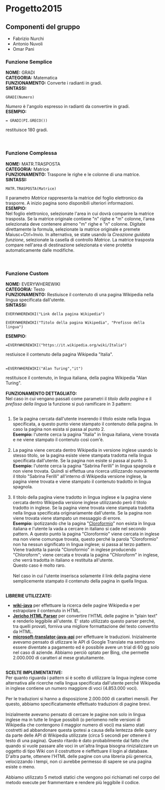 # Progetto2015

## Componenti del gruppo
* Fabrizio Nurchi
* Antonio Nuvoli
* Omar Pani


### Funzione Semplice
**NOME:** GRADI <br>
**CATEGORIA:** Matematica <br>
**FUNZIONAMENTO:** Converte i radianti in gradi. <br>
**SINTASSI:**  <br>
```
GRADI(Numero)
```
*Numero* è l'angolo espresso in radianti da convertire in gradi.<br>
**ESEMPIO:**
```
= GRADI(PI.GRECO())
``` 
restituisce 180 gradi.<br><br><br>

### Funzione Complessa
**NOME:** MATR.TRASPOSTA<br>
**CATEGORIA:** Matrice<br>
**FUNZIONAMENTO:** Traspone le righe e le colonne di una matrice.<br>
**SINTASSI:** <br>
```
MATR.TRASPOSTA(Matrice)
```
Il parametro *Matrice* rappresenta la matrice del foglio elettronico da trasporre.
A inizio pagina sono disponibili ulteriori informazioni.<br>
**ESEMPIO:**<br>
Nel foglio elettronico, selezionate l'area in cui dovrà comparire la matrice trasposta. Se la matrice originale contiene "n" righe e "m" colonne, l'area selezionata deve contenere almeno "m" righe e "n" colonne. Digitate direttamente la formula, selezionate la matrice originale e premete Maiusc+Ctrl+Invio. In alternativa, se state usando la *Creazione guidata funzione*, selezionate la casella di controllo *Matrice*. La matrice trasposta compare nell'area di destinazione selezionata e viene protetta automaticamente dalle modifiche.<br><br><br>

### Funzione Custom
**NOME:** EVERYWHEREWIKI<br>
**CATEGORIA:** Testo<br>
**FUNZIONAMENTO:** Restiuisce il contenuto di una pagina Wikipedia nella lingua specificata dall'utente.<br>
**SINTASSI:** <br>
```
EVERYWHEREWIKI("Link della pagina Wikipedia")
``` 
```
EVERYWHEREWIKI("Titolo della pagina Wikipedia", "Prefisso della lingua")
``` 
**ESEMPIO:**<br>
```
=EVERYWHEREWIKI("https://it.wikipedia.org/wiki/Italia")
``` 
restiuisce il contenuto della pagina Wikipedia "Italia".<br><br>
```
=EVERYWHEREWIKI("Alan Turing","it")
``` 
restituisce il contenuto, in lingua italiana, della pagina Wikipedia "Alan Turing".<br><br>
**FUNZIONAMENTO DETTAGLIATO:**<br>
Nel caso in cui vengano passati come parametri il *titolo della pagina* e il *prefisso della lingua* la funzione si può ramificare in 3 pattern:<br><br>
1. Se la pagina cercata dall'utente inserendo il titolo esiste nella lingua specificata, a questo punto viene stampato il contenuto della pagina. In caso la pagina non esista si passa al punto 2.<br>
**Esempio:** l'utente cerca la pagina "Italia" in lingua italiana, viene trovata e ne viene stampato il contenuto così com'è. <br><br>
2. La pagina viene cercata dentro Wikipedia in versione inglese usando lo stesso titolo, se la pagina esiste viene stampata tradotta nella lingua specificata dall'utente. Se la pagina non esiste si passa al punto 3.<br>
**Esempio:** l'utente cerca la pagina "Sabrina Ferilli" in lingua spagnola e non viene trovata. Quindi si effettua una ricerca utilizzando nuovamente il titolo "Sabrina Ferilli" all'interno di Wikipedia versione inglese, la pagina viene trovata e viene stampato il contenuto tradotto in lingua spagnola.<br><br>
3. Il titolo della pagina viene tradotto in lingua inglese e la pagina viene cercata dentro Wikipedia versione inglese utilizzando però il titolo tradotto in inglese. Se la pagina viene trovata viene stampata tradotta nella lingua specificata originariamente dall'utente. Se la pagina non viene trovata viene stampato un messaggio di errore.<br>
**Esempio:** ipotizzando che la pagina "[Cloroformio](https://it.wikipedia.org/wiki/Cloroformio)" non esista in lingua italiana e l'utente la vada a cercare in italiano si cade nel secondo pattern. A questo punto la pagina "Cloroformio" viene cercata in inglese ma non viene comunque trovata, questo perché la parola "Cloroformio" non ha nessun significato in lingua inglese; si passa al terzo pattern. Viene tradotta la parola "Cloroformio" in inglese producendo "Chloroform"; viene cercata e trovata la pagina "Chloroform" in inglese, che verrà tradotta in italiano e restituita all'utente.<br>
Questo caso è molto raro.<br><br>
Nel caso in cui l'utente inserisca solamente il link della pagina viene semplicemente stampato il contenuto della pagina in quella lingua.<br><br>

**LIBRERIE UTILIZZATE:**<br>
* [**wiki-java**](https://github.com/mer-c/wiki-java) per effettuare la ricerca delle pagine Wikipedia e per estrapolare il contenuto in HTML.
* [**Jericho HTML Parser**](http://jericho.htmlparser.net/docs/index.html) per convertire l'HTML delle pagine in "plain text" e renderlo leggibile all'utente. E' stato utilizzato questo parser perché, tra quelli provati, forniva una migliore formattazione del testo convertito da HTML.
* [**microsoft-translator-java-api**](https://github.com/boatmeme/microsoft-translator-java-api) per effettuare le traduzioni. Inizialmente avevamo pensato di utlizzare le API di Google Translate ma sembrano essere diventate a pagamento ed è possibile avere un trial di 60 gg solo nel caso di aziende. Abbiamo perciò optato per Bing, che permette 2.000.000 di caratteri al mese gratuitamente.<br><br>

**SCELTE IMPLEMENTATIVE:**<br>
Per quanto riguarda i pattern si è scelto di utilizzare la lingua inglese come alternativa alle ricerche nella lingua specificata dall'utente perché Wikipedia in inglese contiene un numero maggiore di voci (4.853.000 voci).<br><br>
Per le traduzioni si hanno a disposizione 2.000.000 di caratteri mensili. Per questo, abbiamo specificatamente effettuato traduzioni di pagine brevi.<br><br>
Inizialmente avevamo pensato di cercare le pagine non solo in lingua inglese ma in tutte le lingue possibili (o perlomeno nelle versioni di Wikipedia che contengono il maggior numero di voci) ma siamo stati costretti ad abbandonare questa ipotesi a causa della lentezza delle query da parte delle API di Wikipedia utilizzate (circa 5 secondi per ottenere il testo di una pagina). Questo ritardo è dato probabilmente dal fatto che quando si vuole passare alle voci in un'altra lingua bisogna rinizializzare un oggetto di tipo Wiki con il costruttore e rieffettuare il login al database. D'altra parte, ottenere l'HTML delle pagine con una libreria più generica, velocizzando i tempi, non ci avrebbe permesso di sapere se una pagina esiste o meno.<br><br>
Abbiamo utilizzato 5 metodi statici che vengono poi richiamati nel corpo del metodo execute per frammentare e rendere più leggibile il codice.

